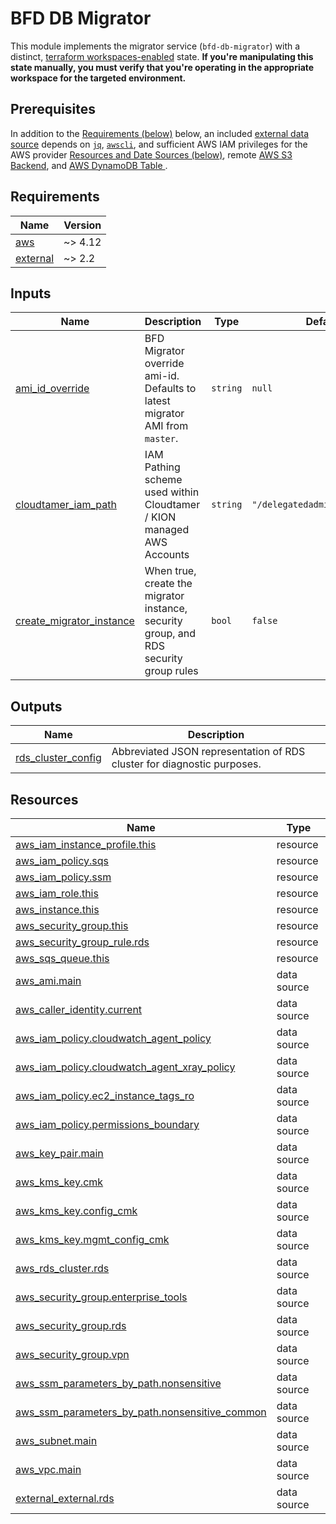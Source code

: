 # BFD DB Migrator

This module implements the migrator service (`bfd-db-migrator`) with a distinct,
[terraform workspaces-enabled](https://www.terraform.io/language/state/workspaces) state. **If you're manipulating this state manually, you must verify that you're operating in the appropriate workspace for the targeted environment.**

## Prerequisites
In addition to the [Requirements (below)](#requirements) below, an included [external data source](https://registry.terraform.io/providers/hashicorp/external/latest/docs/data-sources/data_source) depends on [`jq`](https://stedolan.github.io/jq/), [`awscli`](https://aws.amazon.com/cli/), and sufficient AWS IAM privileges for the AWS provider [Resources and Date Sources (below)](#resources), remote [AWS S3 Backend](https://www.terraform.io/language/settings/backends/s3#s3-bucket-permissions), and [AWS DynamoDB Table  ](https://www.terraform.io/language/settings/backends/s3#dynamodb-table-permissions).

<!-- TODO: Add reference to a forthcoming contributing document -->

<!-- BEGIN_TF_DOCS -->
<!-- GENERATED WITH `terraform-docs .`
     Manually updating the README.md will be overwritten.
     For more details, see the file '.terraform-docs.yml' or
     https://terraform-docs.io/user-guide/configuration/
-->
## Requirements

| Name | Version |
|------|---------|
| <a name="requirement_aws"></a> [aws](#requirement\_aws) | ~> 4.12 |
| <a name="requirement_external"></a> [external](#requirement\_external) | ~> 2.2 |

<!-- GENERATED WITH `terraform-docs .`
     Manually updating the README.md will be overwritten.
     For more details, see the file '.terraform-docs.yml' or
     https://terraform-docs.io/user-guide/configuration/
-->

## Inputs

| Name | Description | Type | Default | Required |
|------|-------------|------|---------|:--------:|
| <a name="input_ami_id_override"></a> [ami\_id\_override](#input\_ami\_id\_override) | BFD Migrator override ami-id. Defaults to latest migrator AMI from `master`. | `string` | `null` | no |
| <a name="input_cloudtamer_iam_path"></a> [cloudtamer\_iam\_path](#input\_cloudtamer\_iam\_path) | IAM Pathing scheme used within Cloudtamer / KION managed AWS Accounts | `string` | `"/delegatedadmin/developer/"` | no |
| <a name="input_create_migrator_instance"></a> [create\_migrator\_instance](#input\_create\_migrator\_instance) | When true, create the migrator instance, security group, and RDS security group rules | `bool` | `false` | no |

<!-- GENERATED WITH `terraform-docs .`
     Manually updating the README.md will be overwritten.
     For more details, see the file '.terraform-docs.yml' or
     https://terraform-docs.io/user-guide/configuration/
-->



<!-- GENERATED WITH `terraform-docs .`
     Manually updating the README.md will be overwritten.
     For more details, see the file '.terraform-docs.yml' or
     https://terraform-docs.io/user-guide/configuration/
-->

## Outputs

| Name | Description |
|------|-------------|
| <a name="output_rds_cluster_config"></a> [rds\_cluster\_config](#output\_rds\_cluster\_config) | Abbreviated JSON representation of RDS cluster for diagnostic purposes. |

<!-- GENERATED WITH `terraform-docs .`
     Manually updating the README.md will be overwritten.
     For more details, see the file '.terraform-docs.yml' or
     https://terraform-docs.io/user-guide/configuration/
-->

## Resources

| Name | Type |
|------|------|
| [aws_iam_instance_profile.this](https://registry.terraform.io/providers/hashicorp/aws/latest/docs/resources/iam_instance_profile) | resource |
| [aws_iam_policy.sqs](https://registry.terraform.io/providers/hashicorp/aws/latest/docs/resources/iam_policy) | resource |
| [aws_iam_policy.ssm](https://registry.terraform.io/providers/hashicorp/aws/latest/docs/resources/iam_policy) | resource |
| [aws_iam_role.this](https://registry.terraform.io/providers/hashicorp/aws/latest/docs/resources/iam_role) | resource |
| [aws_instance.this](https://registry.terraform.io/providers/hashicorp/aws/latest/docs/resources/instance) | resource |
| [aws_security_group.this](https://registry.terraform.io/providers/hashicorp/aws/latest/docs/resources/security_group) | resource |
| [aws_security_group_rule.rds](https://registry.terraform.io/providers/hashicorp/aws/latest/docs/resources/security_group_rule) | resource |
| [aws_sqs_queue.this](https://registry.terraform.io/providers/hashicorp/aws/latest/docs/resources/sqs_queue) | resource |
| [aws_ami.main](https://registry.terraform.io/providers/hashicorp/aws/latest/docs/data-sources/ami) | data source |
| [aws_caller_identity.current](https://registry.terraform.io/providers/hashicorp/aws/latest/docs/data-sources/caller_identity) | data source |
| [aws_iam_policy.cloudwatch_agent_policy](https://registry.terraform.io/providers/hashicorp/aws/latest/docs/data-sources/iam_policy) | data source |
| [aws_iam_policy.cloudwatch_agent_xray_policy](https://registry.terraform.io/providers/hashicorp/aws/latest/docs/data-sources/iam_policy) | data source |
| [aws_iam_policy.ec2_instance_tags_ro](https://registry.terraform.io/providers/hashicorp/aws/latest/docs/data-sources/iam_policy) | data source |
| [aws_iam_policy.permissions_boundary](https://registry.terraform.io/providers/hashicorp/aws/latest/docs/data-sources/iam_policy) | data source |
| [aws_key_pair.main](https://registry.terraform.io/providers/hashicorp/aws/latest/docs/data-sources/key_pair) | data source |
| [aws_kms_key.cmk](https://registry.terraform.io/providers/hashicorp/aws/latest/docs/data-sources/kms_key) | data source |
| [aws_kms_key.config_cmk](https://registry.terraform.io/providers/hashicorp/aws/latest/docs/data-sources/kms_key) | data source |
| [aws_kms_key.mgmt_config_cmk](https://registry.terraform.io/providers/hashicorp/aws/latest/docs/data-sources/kms_key) | data source |
| [aws_rds_cluster.rds](https://registry.terraform.io/providers/hashicorp/aws/latest/docs/data-sources/rds_cluster) | data source |
| [aws_security_group.enterprise_tools](https://registry.terraform.io/providers/hashicorp/aws/latest/docs/data-sources/security_group) | data source |
| [aws_security_group.rds](https://registry.terraform.io/providers/hashicorp/aws/latest/docs/data-sources/security_group) | data source |
| [aws_security_group.vpn](https://registry.terraform.io/providers/hashicorp/aws/latest/docs/data-sources/security_group) | data source |
| [aws_ssm_parameters_by_path.nonsensitive](https://registry.terraform.io/providers/hashicorp/aws/latest/docs/data-sources/ssm_parameters_by_path) | data source |
| [aws_ssm_parameters_by_path.nonsensitive_common](https://registry.terraform.io/providers/hashicorp/aws/latest/docs/data-sources/ssm_parameters_by_path) | data source |
| [aws_subnet.main](https://registry.terraform.io/providers/hashicorp/aws/latest/docs/data-sources/subnet) | data source |
| [aws_vpc.main](https://registry.terraform.io/providers/hashicorp/aws/latest/docs/data-sources/vpc) | data source |
| [external_external.rds](https://registry.terraform.io/providers/hashicorp/external/latest/docs/data-sources/external) | data source |
<!-- END_TF_DOCS -->
